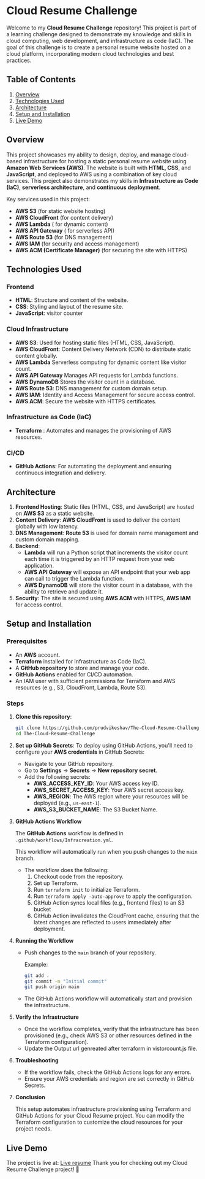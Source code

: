 # Cloud Resume Challenge

Welcome to my **Cloud Resume Challenge** repository! This project is part of a learning challenge designed to demonstrate my knowledge and skills in cloud computing, web development, and infrastructure as code (IaC). The goal of this challenge is to create a personal resume website hosted on a cloud platform, incorporating modern cloud technologies and best practices.

## Table of Contents

1. [Overview](#overview)
2. [Technologies Used](#technologies-used)
3. [Architecture](#architecture)
4. [Setup and Installation](#setup-and-installation)
5. [Live Demo](#live-demo)



## Overview

This project showcases my ability to design, deploy, and manage cloud-based infrastructure for hosting a static personal resume website using **Amazon Web Services (AWS)**. The website is built with **HTML, CSS**, and **JavaScript**, and deployed to AWS using a combination of key cloud services. This project also demonstrates my skills in **Infrastructure as Code (IaC)**, **serverless architecture**, and **continuous deployment**.

Key services used in this project:

- **AWS S3** (for static website hosting)
- **AWS CloudFront** (for content delivery)
- **AWS Lambda** ( for dynamic content)
- **AWS API Gateway** ( for serverless API)
- **AWS Route 53** (for DNS management)
- **AWS IAM** (for security and access management)
- **AWS ACM (Certificate Manager)** (for securing the site with HTTPS)

## Technologies Used

### Frontend

- **HTML**: Structure and content of the website.
- **CSS**: Styling and layout of the resume site.
- **JavaScript**:  visitor counter

### Cloud Infrastructure

- **AWS S3**: Used for hosting static files (HTML, CSS, JavaScript).
- **AWS CloudFront**: Content Delivery Network (CDN) to distribute static content globally.
- **AWS Lambda**  Serverless computing for dynamic content like visitor count.
- **AWS API Gateway** Manages API requests for Lambda functions.
- **AWS DynamoDB** Stores the visitor count in a database.
- **AWS Route 53**: DNS management for custom domain setup.
- **AWS IAM**: Identity and Access Management for secure access control.
- **AWS ACM**: Secure the website with HTTPS certificates.

### Infrastructure as Code (IaC)

- **Terraform** : Automates and manages the provisioning of AWS resources.

### CI/CD

- **GitHub Actions**: For automating the deployment and ensuring continuous integration and delivery.

## Architecture

1. **Frontend Hosting**: Static files (HTML, CSS, and JavaScript) are hosted on **AWS S3** as a static website.
2. **Content Delivery**: **AWS CloudFront** is used to deliver the content globally with low latency.
3. **DNS Management**: **Route 53** is used for domain name management and custom domain mapping.
4. **Backend**:
    - **Lambda** will run a Python script that increments the visitor count each time it is triggered by an HTTP request from your web application.
    - **AWS API Gateway** will expose an API endpoint that your web app can call to trigger the Lambda function.
    - **AWS DynamoDB** will store the visitor count in a database, with the ability to retrieve and update it.
6. **Security**: The site is secured using **AWS ACM** with HTTPS, **AWS IAM** for access control.


## Setup and Installation

### Prerequisites

- An **AWS** account.
- **Terraform** installed for Infrastructure as Code (IaC).
- A **GitHub repository** to store and manage your code.
- **GitHub Actions** enabled for CI/CD automation.
- An IAM user with sufficient permissions for Terraform and AWS resources (e.g., S3, CloudFront, Lambda, Route 53).

### Steps

1. **Clone this repository**:

    ```bash
    git clone https://github.com/prudvikeshav/The-Cloud-Resume-Challenge.git
    cd The-Cloud-Resume-Challenge
    ```

2. **Set up GitHub Secrets**:
    To deploy using GitHub Actions, you'll need to configure your **AWS credentials** in GitHub Secrets:
    - Navigate to your GitHub repository.
    - Go to **Settings** → **Secrets** → **New repository secret**.
    - Add the following secrets:
        - **AWS_ACCESS_KEY_ID**: Your AWS access key ID.
        - **AWS_SECRET_ACCESS_KEY**: Your AWS secret access key.
        - **AWS_REGION**: The AWS region where your resources will be deployed (e.g., `us-east-1`).
        - **AWS_S3_BUCKET_NAME**: The S3 Bucket Name.
        

3. **GitHub Actions Workflow**

    The **GitHub Actions** workflow is defined in `.github/workflows/Infracreation.yml`.

    This workflow will automatically run when you push changes to the `main` branch.

    - The workflow does the following:
      1. Checkout code from the repository.
      2. Set up Terraform.
      3. Run `terraform init` to initialize Terraform.
      4. Run `terraform apply -auto-approve` to apply the configuration.
      5. GitHub Action syncs local files (e.g., frontend files) to an S3 bucket
      6. GitHub Action invalidates the CloudFront cache, ensuring that the latest changes are reflected to users immediately after deployment.



4. **Running the Workflow**
    
    - Push changes to the `main` branch of your repository.
      
      Example:
    
      ```bash
      git add .
      git commit -m "Initial commit"
      git push origin main
      ```
    
    - The GitHub Actions workflow will automatically start and provision the infrastructure.
    
    
    
4. **Verify the Infrastructure**
    
    - Once the workflow completes, verify that the infrastructure has been provisioned (e.g., check AWS S3 or other resources defined in the Terraform configuration).
    - Update the Output url genreated after terraform in vistorcount.js file.
    
   
    
6. **Troubleshooting**
    
    - If the workflow fails, check the GitHub Actions logs for any errors.
    - Ensure your AWS credentials and region are set correctly in GitHub Secrets.
    
       
7. **Conclusion**
    
    This setup automates infrastructure provisioning using Terraform and GitHub Actions for your Cloud Resume project. You can modify the Terraform configuration to customize the cloud resources for your project needs.
## Live Demo

The project is live at:
[Live resume](https://www.prudhvikeshav-cloudresume.info)
Thank you for checking out my Cloud Resume Challenge project! 🚀
